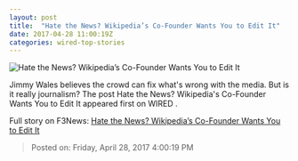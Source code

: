 ```yaml
---
layout: post
title:  "Hate the News? Wikipedia’s Co-Founder Wants You to Edit It"
date: 2017-04-28 11:00:19Z
categories: wired-top-stories
---
```


![Hate the News? Wikipedia’s Co-Founder Wants You to Edit It](https://www.wired.com/wp-content/uploads/2017/04/JimmyWalesHP_6.05972707-1200x630-e1493338264920.jpg)

Jimmy Wales believes the crowd can fix what's wrong with the media. But is it really journalism? The post Hate the News? Wikipedia's Co-Founder Wants You to Edit It appeared first on WIRED .


Full story on F3News: [Hate the News? Wikipedia’s Co-Founder Wants You to Edit It](http://www.f3nws.com/n/yWAzsG)

> Posted on: Friday, April 28, 2017 4:00:19 PM
